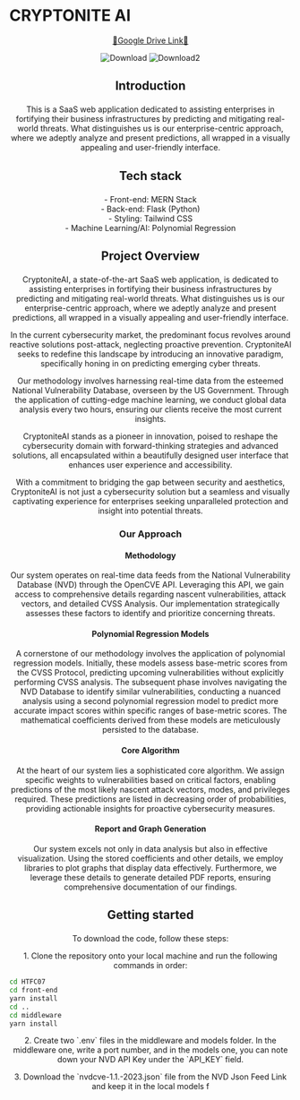 # CRYPTONITE AI

<p align="center">
  <a href="https://docs.google.com/document/d/1-vwvX7vXcJSboqXP7iP0yKwkzDYiI0UwX4dt-sDmjvI/edit">🔗Google Drive Link🔗</a>
</p>

<p align="center">
  <img src="https://github.com/PranavBhatP/HTFC07/assets/63557880/deaeefd4-f79d-481b-82a8-fed2501d88c9" alt="Download">
  <img src="https://github.com/PranavBhatP/HTFC07/assets/63557880/1cdcba26-9062-4712-a411-d7d677a5f9ca" alt="Download2">
</p>

## <p align="center">Introduction</p>

<p align="center">
  This is a SaaS web application dedicated to assisting enterprises in fortifying their business infrastructures by predicting and mitigating real-world threats. What distinguishes us is our enterprise-centric approach, where we adeptly analyze and present predictions, all wrapped in a visually appealing and user-friendly interface.
</p>

## <p align="center">Tech stack</p>

<p align="center">
  - Front-end: MERN Stack<br>
  - Back-end: Flask (Python)<br>
  - Styling: Tailwind CSS<br>
  - Machine Learning/AI: Polynomial Regression
</p>

## <p align="center">Project Overview</p>

<p align="center">
  CryptoniteAI, a state-of-the-art SaaS web application, is dedicated to assisting enterprises in fortifying their business infrastructures by predicting and mitigating real-world threats. What distinguishes us is our enterprise-centric approach, where we adeptly analyze and present predictions, all wrapped in a visually appealing and user-friendly interface.
</p>

<p align="center">
  In the current cybersecurity market, the predominant focus revolves around reactive solutions post-attack, neglecting proactive prevention. CryptoniteAI seeks to redefine this landscape by introducing an innovative paradigm, specifically honing in on predicting emerging cyber threats.
</p>

<p align="center">
  Our methodology involves harnessing real-time data from the esteemed National Vulnerability Database, overseen by the US Government. Through the application of cutting-edge machine learning, we conduct global data analysis every two hours, ensuring our clients receive the most current insights.
</p>

<p align="center">
  CryptoniteAI stands as a pioneer in innovation, poised to reshape the cybersecurity domain with forward-thinking strategies and advanced solutions, all encapsulated within a beautifully designed user interface that enhances user experience and accessibility.
</p>

<p align="center">
  With a commitment to bridging the gap between security and aesthetics, CryptoniteAI is not just a cybersecurity solution but a seamless and visually captivating experience for enterprises seeking unparalleled protection and insight into potential threats.
</p>

### <p align="center">Our Approach</p>

#### <p align="center">Methodology</p>
<p align="center">
  Our system operates on real-time data feeds from the National Vulnerability Database (NVD) through the OpenCVE API. Leveraging this API, we gain access to comprehensive details regarding nascent vulnerabilities, attack vectors, and detailed CVSS Analysis. Our implementation strategically assesses these factors to identify and prioritize concerning threats.
</p>

#### <p align="center">Polynomial Regression Models</p>
<p align="center">
  A cornerstone of our methodology involves the application of polynomial regression models. Initially, these models assess base-metric scores from the CVSS Protocol, predicting upcoming vulnerabilities without explicitly performing CVSS analysis. The subsequent phase involves navigating the NVD Database to identify similar vulnerabilities, conducting a nuanced analysis using a second polynomial regression model to predict more accurate impact scores within specific ranges of base-metric scores. The mathematical coefficients derived from these models are meticulously persisted to the database.
</p>

#### <p align="center">Core Algorithm</p>
<p align="center">
  At the heart of our system lies a sophisticated core algorithm. We assign specific weights to vulnerabilities based on critical factors, enabling predictions of the most likely nascent attack vectors, modes, and privileges required. These predictions are listed in decreasing order of probabilities, providing actionable insights for proactive cybersecurity measures.
</p>

#### <p align="center">Report and Graph Generation</p>
<p align="center">
  Our system excels not only in data analysis but also in effective visualization. Using the stored coefficients and other details, we employ libraries to plot graphs that display data effectively. Furthermore, we leverage these details to generate detailed PDF reports, ensuring comprehensive documentation of our findings.
</p>

## <p align="center">Getting started</p>

<p align="center">
  To download the code, follow these steps:
</p>

<p align="center">
  1. Clone the repository onto your local machine and run the following commands in order:
</p>

```bash
cd HTFC07
cd front-end
yarn install
cd ..
cd middleware
yarn install
```

<p align="center">
  2. Create two `.env` files in the middleware and models folder. In the middleware one, write a port number, and in the models one, you can note down your NVD API Key under the `API_KEY` field.
</p>
<p align="center">
  3. Download the `nvdcve-1.1.-2023.json` file from the NVD Json Feed Link and keep it in the local models f